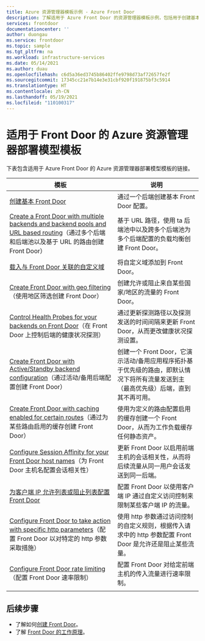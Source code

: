 ```yaml
---
title: Azure 资源管理器模板示例 - Azure Front Door
description: 了解适用于 Azure Front Door 的资源管理器模板示例，包括用于创建基本 Front Door 和配置 Front Door 速率限制的模板。
services: frontdoor
documentationcenter: ''
author: duongau
ms.service: frontdoor
ms.topic: sample
ms.tgt_pltfrm: na
ms.workload: infrastructure-services
ms.date: 05/14/2021
ms.author: duau
ms.openlocfilehash: c6d5a36ed3745b86402ffe9798d73af72657fe2f
ms.sourcegitcommit: 17345cc21e7b14e3e31cbf920f191875bf3c5914
ms.translationtype: HT
ms.contentlocale: zh-CN
ms.lasthandoff: 05/19/2021
ms.locfileid: "110100317"
---
```

# <a name="azure-resource-manager-deployment-model-templates-for-front-door"></a>适用于 Front Door 的 Azure 资源管理器部署模型模板

下表包含适用于 Azure Front Door 的 Azure 资源管理器部署模型模板的链接。

| 模板 | 说明 |
| ---| ---|
| [创建基本 Front Door](https://github.com/Azure/azure-quickstart-templates/tree/master/quickstarts/microsoft.network/front-door-create-basic)| 通过一个后端创建基本 Front Door 配置。 |
| [Create a Front Door with multiple backends and backend pools and URL based routing](https://github.com/Azure/azure-quickstart-templates/tree/master/quickstarts/microsoft.network/front-door-create-multiple-backends)（通过多个后端和后端池以及基于 URL 的路由创建 Front Door）| 基于 URL 路径，使用 ta 后端池中以及跨多个后端池为多个后端配置的负载均衡创建 Front Door。 |
| [载入与 Front Door 关联的自定义域](https://github.com/Azure/azure-quickstart-templates/tree/master/101-front-door-custom-domain)| 将自定义域添加到 Front Door。 |
| [Create Front Door with geo filtering](https://github.com/Azure/azure-quickstart-templates/tree/master/quickstarts/microsoft.network/front-door-geo-filtering)（使用地区筛选创建 Front Door）| 创建允许或阻止来自某些国家/地区的流量的 Front Door。 |
| [Control Health Probes for your backends on Front Door](https://github.com/Azure/azure-quickstart-templates/tree/master/201-front-door-health-probes)（在 Front Door 上控制后端的健康状况探测）| 通过更新探测路径以及探测发送的时间间隔来更新 Front Door，从而更改健康状况探测设置。 |
| [Create Front Door with Active/Standby backend configuration](https://github.com/Azure/azure-quickstart-templates/tree/master/201-front-door-priority-lb)（通过活动/备用后端配置创建 Front Door）| 创建一个 Front Door，它演示活动/备用应用程序拓扑基于优先级的路由，即默认情况下将所有流量发送到主（最高优先级）后端，直到其不再可用。 |
| [Create Front Door with caching enabled for certain routes](https://github.com/Azure/azure-quickstart-templates/tree/master/201-front-door-create-caching)（通过为某些路由启用的缓存创建 Front Door）| 使用为定义的路由配置启用的缓存创建一个 Front Door，从而为工作负载缓存任何静态资产。 |
| [Configure Session Affinity for your Front Door host names](https://github.com/Azure/azure-quickstart-templates/tree/master/201-front-door-session-affinity)（为 Front Door 主机名配置会话相关性） | 更新 Front Door 以启用前端主机的会话相关性，从而将后续流量从同一用户会话发送到同一后端。 |
| [为客户端 IP 允许列表或阻止列表配置 Front Door](https://github.com/Azure/azure-quickstart-templates/tree/master/quickstarts/microsoft.network/front-door-waf-clientip)| 配置 Front Door 以使用客户端 IP 通过自定义访问控制来限制某些客户端 IP 的流量。 |
| [Configure Front Door to take action with specific http parameters](https://github.com/Azure/azure-quickstart-templates/tree/master/quickstarts/microsoft.network/front-door-waf-http-params)（配置 Front Door 以对特定的 http 参数采取措施）| 使用 http 参数通过访问控制的自定义规则，根据传入请求中的 http 参数配置 Front Door 是允许还是阻止某些流量。 |
| [Configure Front Door rate limiting](https://github.com/Azure/azure-quickstart-templates/tree/master/quickstarts/microsoft.network/front-door-rate-limiting)（配置 Front Door 速率限制）| 配置 Front Door 对给定前端主机的传入流量进行速率限制。 |
| | |

## <a name="next-steps"></a>后续步骤

- 了解如何[创建 Front Door](quickstart-create-front-door.md)。
- 了解 [Front Door 的工作原理](front-door-routing-architecture.md)。
